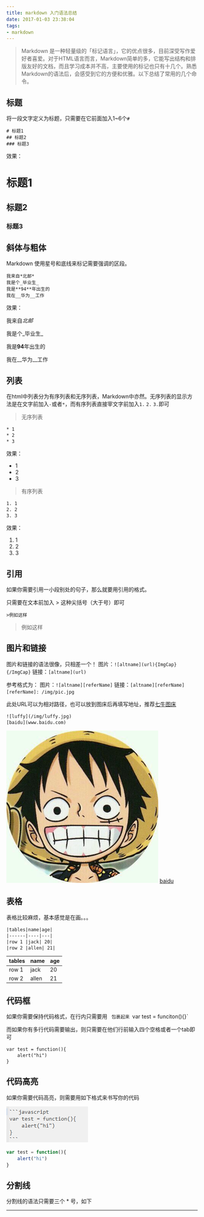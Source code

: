 ```yaml
---
title: markdown 入门语法总结
date: 2017-01-03 23:38:04
tags:
- markdown
---
```


>Markdown 是一种轻量级的「标记语言」，它的优点很多，目前深受写作爱好者喜爱。对于HTML语言而言，Markdown简单的多，它能写出结构和排版友好的文档，而且学习成本并不高，主要使用的标记也只有十几个。熟悉Markdown的语法后，会感受到它的方便和优雅。以下总结了常用的几个命令。
<!-- more -->

## 标题

将一段文字定义为标题，只需要在它前面加入1~6个`#`
	
	# 标题1
	## 标题2
	### 标题3

效果：

# 标题1
## 标题2
### 标题3

## 斜体与粗体

Markdown 使用星号和底线来标记需要强调的区段。

	我来自*北邮*
	我是个_毕业生_
	我是**94**年出生的
	我在__华为__工作

效果：	

我来自*北邮*

我是个_毕业生_

我是**94**年出生的

我在__华为__工作

## 列表

在html中列表分为有序列表和无序列表，Markdown中亦然。无序列表的显示方法是在文字前加入`-`或者`*`，而有序列表直接宰文字前加入`1.` `2.` `3.`即可

>无序列表

	* 1
	* 2
	* 3

效果：

* 1
* 2
* 3

>有序列表

	1. 1
	2. 2
	3. 3

效果：

1. 1
2. 2
3. 3

## 引用

如果你需要引用一小段别处的句子，那么就要用引用的格式。

只需要在文本前加入 > 这种尖括号（大于号）即可

	>例如这样

>例如这样

## 图片和链接

图片和链接的语法很像，只相差一个！
图片：`![altname](url){ImgCap}{/ImgCap}`
链接：`[altname](url)`

参考格式为：
图片：`![altname][referName]`
链接：`[altname][referName]`
`[referName]: /img/pic.jpg`

此处URL可以为相对路径，也可以放到图床后再填写地址，推荐[七牛图床](http://www.qiniu.com/)

	![luffy](/img/luffy.jpg)
	[baidu](www.baidu.com)

![luffy](/img/luffy.jpg)
[baidu](www.baidu.com)

## 表格

表格比较麻烦，基本感觉是在画。。。

	|tables|name|age|
	|------|----|---|
	|row 1 |jack| 20|
	|row 2 |allen| 21|

|tables|name|age|
|------|----|---|
|row 1 |jack| 20|
|row 2 |allen| 21|

## 代码框
如果你需要保持代码格式，在行内只需要用` ` `包裹起来
`var test = funciton(){}`

而如果你有多行代码需要输出，则只需要在他们行前输入四个空格或者一个tab即可

	var test = function(){
		alert("hi")
	}

## 代码高亮
如果你需要代码高亮，则需要用如下格式来书写你的代码

![](/img/code.png)

```javascript
var test = function(){
	alert("hi")
}
```


## 分割线
分割线的语法只需要三个 * 号，如下
***